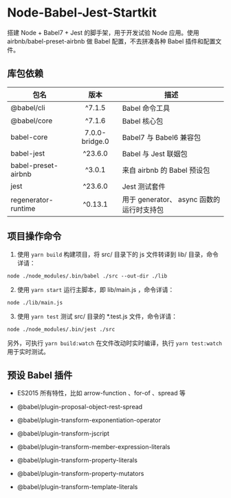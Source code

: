 # Node-Babel-Jest-Startkit

搭建 Node + Babel7 + Jest 的脚手架，用于开发试验 Node 应用。使用 airbnb/babel-preset-airbnb 做 Babel 配置，不去拼凑各种 Babel 插件和配置文件。

## 库包依赖

| 包名 | 版本 | 描述 |
|--------|:--------:|--------|
| @babel/cli | ^7.1.5 | Babel 命令工具 |
| @babel/core | ^7.1.6 | Babel 核心包 |
| babel-core | 7.0.0-bridge.0 | Babel7 与 Babel6 兼容包 |
| babel-jest | ^23.6.0 | Babel 与 Jest 联姻包 |
| babel-preset-airbnb | ^3.0.1 | 来自 airbnb 的 Babel 预设包 |
| jest | ^23.6.0 | Jest 测试套件 |
| regenerator-runtime | ^0.13.1 | 用于 generator、 async 函数的运行时支持包 |

## 项目操作命令

1. 使用 `yarn build` 构建项目，将 src/ 目录下的 js 文件转译到 lib/ 目录，命令详请：

```
node ./node_modules/.bin/babel ./src --out-dir ./lib
```

2. 使用 `yarn start` 运行主脚本，即 lib/main.js ，命令详请：

```
node ./lib/main.js
```

3. 使用 `yarn test` 测试 src/ 目录的 *.test.js 文件，命令详请：

```
node ./node_modules/.bin/jest ./src
```

另外，可执行 `yarn build:watch` 在文件改动时实时编译，执行 `yarn test:watch` 用于实时测试。

## 预设 Babel 插件

* ES2015 所有特性，比如 arrow-function 、for-of 、spread 等

* @babel/plugin-proposal-object-rest-spread

* @babel/plugin-transform-exponentiation-operator

* @babel/plugin-transform-jscript

* @babel/plugin-transform-member-expression-literals

* @babel/plugin-transform-property-literals

* @babel/plugin-transform-property-mutators

* @babel/plugin-transform-template-literals
